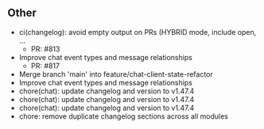 ## Other

- ci(changelog): avoid empty output on PRs (HYBRID mode, include open, …
   - PR: #813
- Improve chat event types and message relationships
   - PR: #817
- Merge branch 'main' into feature/chat-client-state-refactor
- Improve chat event types and message relationships
- chore(chat): update changelog and version to v1.47.4
- chore(chat): update changelog and version to v1.47.4
- chore(chat): update changelog and version to v1.47.4
- chore: remove duplicate changelog sections across all modules

